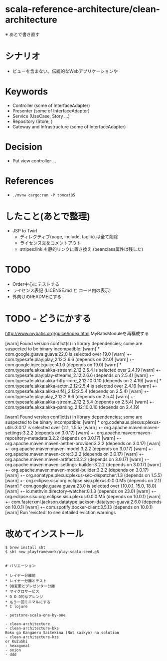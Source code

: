 scala-reference-architecture/clean-architecture
===============================================

※ あとで書き直す


# シナリオ

- ビューを含まない。伝統的なWebアプリケーションや

# Keywords

- Controller (some of InterfaceAdapter)
- Presenter (some of InterfaceAdapter)
- Service (UseCase, Story ...)
- Repository (Store, )
- Gateway and Infrastructure (some of InterfaceAdapter)

# Decision

- Put view controller ...

# References

- `./mvnw cargo:run -P tomcat85`
  
  
# したこと(あとで整理)

- JSP to Twirl
  - ディレクティブ(page, include, taglib) は全て削除
  - ライセンス文をコメントアウト
  - stripes:link を静的リンクに置き換え (beanclass属性は残した)


# TODO

- Order中心にテストする 
- ライセンス表記 (LICENSE.md と コード内の表示)
- 外向けのREADMEにする
    
# TODO - どうにかする


http://www.mybatis.org/guice/index.html
MyBatisModuleを再構成する

[warn] Found version conflict(s) in library dependencies; some are suspected to be binary incompatible:
[warn] 	* com.google.guava:guava:22.0 is selected over 19.0
[warn] 	    +- com.typesafe.play:play_2.12:2.6.6                  (depends on 22.0)
[warn] 	    +- com.google.inject:guice:4.1.0                      (depends on 19.0)
[warn] 	* com.typesafe.akka:akka-stream_2.12:2.5.4 is selected over 2.4.19
[warn] 	    +- com.typesafe.play:play-streams_2.12:2.6.6          (depends on 2.5.4)
[warn] 	    +- com.typesafe.akka:akka-http-core_2.12:10.0.10      (depends on 2.4.19)
[warn] 	* com.typesafe.akka:akka-actor_2.12:2.5.4 is selected over 2.4.19
[warn] 	    +- com.typesafe.akka:akka-slf4j_2.12:2.5.4            (depends on 2.5.4)
[warn] 	    +- com.typesafe.play:play_2.12:2.6.6                  (depends on 2.5.4)
[warn] 	    +- com.typesafe.akka:akka-stream_2.12:2.5.4           (depends on 2.5.4)
[warn] 	    +- com.typesafe.akka:akka-parsing_2.12:10.0.10        (depends on 2.4.19)

[warn] Found version conflict(s) in library dependencies; some are suspected to be binary incompatible:
[warn] 	* org.codehaus.plexus:plexus-utils:3.0.17 is selected over {2.1, 1.5.5}
[warn] 	    +- org.apache.maven:maven-settings:3.2.2              (depends on 3.0.17)
[warn] 	    +- org.apache.maven:maven-repository-metadata:3.2.2   (depends on 3.0.17)
[warn] 	    +- org.apache.maven:maven-aether-provider:3.2.2       (depends on 3.0.17)
[warn] 	    +- org.apache.maven:maven-model:3.2.2                 (depends on 3.0.17)
[warn] 	    +- org.apache.maven:maven-core:3.2.2                  (depends on 3.0.17)
[warn] 	    +- org.apache.maven:maven-artifact:3.2.2              (depends on 3.0.17)
[warn] 	    +- org.apache.maven:maven-settings-builder:3.2.2      (depends on 3.0.17)
[warn] 	    +- org.apache.maven:maven-model-builder:3.2.2         (depends on 3.0.17)
[warn] 	    +- org.sonatype.plexus:plexus-sec-dispatcher:1.3      (depends on 1.5.5)
[warn] 	    +- org.eclipse.sisu:org.eclipse.sisu.plexus:0.0.0.M5  (depends on 2.1)
[warn] 	* com.google.guava:guava:23.0 is selected over {10.0.1, 15.0, 18.0}
[warn] 	    +- io.methvin:directory-watcher:0.1.3                 (depends on 23.0)
[warn] 	    +- org.eclipse.sisu:org.eclipse.sisu.plexus:0.0.0.M5  (depends on 10.0.1)
[warn] 	    +- com.fasterxml.jackson.datatype:jackson-datatype-guava:2.6.0 (depends on 10.0.1)
[warn] 	    +- com.spotify:docker-client:3.5.13                   (depends on 10.0.1)
[warn] Run 'evicted' to see detailed eviction warnings


        

# 改めてインストール
```
$ brew install sbt
$ sbt new playframework/play-scala-seed.g8


# バリエーション

* レイヤー分離前
* レイヤー分離とテスト
* DB変更とプレゼンター分離
* マイクロサービス
* D D D的なアレンジ
* もう一回ミニマルにする
* C lojure

- petstore-scala-one-by-one

- clean-architecture
- clean-architecture-bks
Boku ga Kangaeru Saitekina (Not saikyo) na solution
- clean-architecture-kzs
or KuZuShi
- hexagonal
- onion
- ddd

